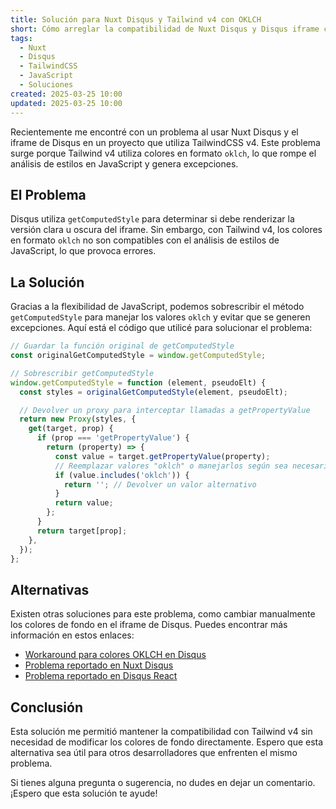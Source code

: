 ```yaml
---
title: Solución para Nuxt Disqus y Tailwind v4 con OKLCH
short: Cómo arreglar la compatibilidad de Nuxt Disqus y Disqus iframe con Tailwind v4 y sus colores OKLCH
tags:
  - Nuxt
  - Disqus
  - TailwindCSS
  - JavaScript
  - Soluciones
created: 2025-03-25 10:00
updated: 2025-03-25 10:00
---
```


Recientemente me encontré con un problema al usar Nuxt Disqus y el iframe de Disqus en un proyecto que utiliza TailwindCSS v4. Este problema surge porque Tailwind v4 utiliza colores en formato `oklch`, lo que rompe el análisis de estilos en JavaScript y genera excepciones.

## El Problema

Disqus utiliza `getComputedStyle` para determinar si debe renderizar la versión clara u oscura del iframe. Sin embargo, con Tailwind v4, los colores en formato `oklch` no son compatibles con el análisis de estilos de JavaScript, lo que provoca errores.

## La Solución

Gracias a la flexibilidad de JavaScript, podemos sobrescribir el método `getComputedStyle` para manejar los valores `oklch` y evitar que se generen excepciones. Aquí está el código que utilicé para solucionar el problema:

```javascript
// Guardar la función original de getComputedStyle
const originalGetComputedStyle = window.getComputedStyle;

// Sobrescribir getComputedStyle
window.getComputedStyle = function (element, pseudoElt) {
  const styles = originalGetComputedStyle(element, pseudoElt);

  // Devolver un proxy para interceptar llamadas a getPropertyValue
  return new Proxy(styles, {
    get(target, prop) {
      if (prop === 'getPropertyValue') {
        return (property) => {
          const value = target.getPropertyValue(property);
          // Reemplazar valores "oklch" o manejarlos según sea necesario
          if (value.includes('oklch')) {
            return ''; // Devolver un valor alternativo
          }
          return value;
        };
      }
      return target[prop];
    },
  });
};
```

## Alternativas

Existen otras soluciones para este problema, como cambiar manualmente los colores de fondo en el iframe de Disqus. Puedes encontrar más información en estos enlaces:

- [Workaround para colores OKLCH en Disqus](https://jamesauble.com/blog/oklch-colors-workaround-for-disqus-embed-js/)
- [Problema reportado en Nuxt Disqus](https://github.com/modbender/nuxt-disqus/issues/5)
- [Problema reportado en Disqus React](https://github.com/disqus/disqus-react/issues/153)

## Conclusión

Esta solución me permitió mantener la compatibilidad con Tailwind v4 sin necesidad de modificar los colores de fondo directamente. Espero que esta alternativa sea útil para otros desarrolladores que enfrenten el mismo problema.

Si tienes alguna pregunta o sugerencia, no dudes en dejar un comentario. ¡Espero que esta solución te ayude!
